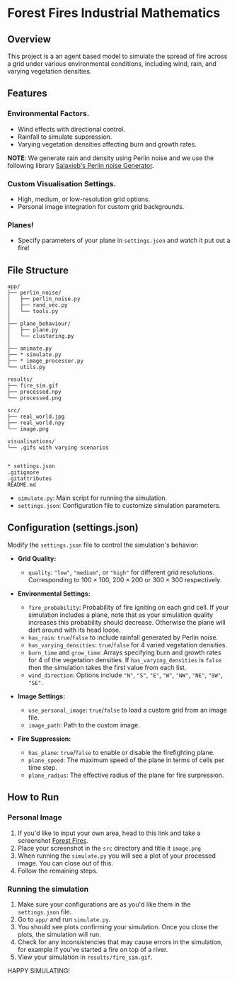 # Forest Fires Industrial Mathematics
## Overview
This project is a an agent based model to simulate the spread of fire across a grid under various environmental conditions, including wind, rain, and varying vegetation densities.

## Features
### Environmental Factors.
  - Wind effects with directional control.
  - Rainfall to simulate suppression.
  - Varying vegetation densities affecting burn and growth rates.

  **NOTE**: We generate rain and density using Perlin noise and we use the following library [Salaxieb's Perlin noise Generator](https://github.com/salaxieb/perlin_noise/tree/master).

### Custom Visualisation Settings.
  - High, medium, or low-resolution grid options.
  - Personal image integration for custom grid backgrounds.

### Planes!
- Specify parameters of your plane in `settings.json` and watch it put out a fire!

## File Structure

```text
app/
├── perlin_noise/
│   ├── perlin_noise.py
│   ├── rand_vec.py
│   └── tools.py
│
├── plane_behaviour/
│   ├── plane.py
│   └── clustering.py
│
├── animate.py
├── * simulate.py
├── * image_processor.py
└── utils.py

results/
├── fire_sim.gif
├── processed.npy
└── processed.png

src/
├── real_world.jpg
├── real_world.npy
└── image.png

visualisations/
└── .gifs with varying scenarios


* settings.json
.gitignore
.gitattributes
README.md
```


- `simulate.py`: Main script for running the simulation.
- `settings.json`: Configuration file to customize simulation parameters.

## Configuration (settings.json)

Modify the `settings.json` file to control the simulation's behavior:

- **Grid Quality:**
  - `quality`: `"low"`, `"medium"`, or `"high"` for different grid resolutions. Corresponding to $100\times100$, $200\times200$ or $300\times300$ respectively.

- **Environmental Settings:**
  - `fire_probability`: Probability of fire igniting on each grid cell. If your simulation includes a plane, note that as your simulation quality increases this probability should decrease. Otherwise the plane will dart around with its head loose.
  - `has_rain`: `true`/`false` to include rainfall generated by Perlin noise.
  - `has_varying_densities`: `true`/`false` for 4 varied vegetation densities.
  - `burn_time` and `grow_time`: Arrays specifying burn and growth rates for 4 of the vegetation densities. If `has_varying_densities` is `false` then the simulation takes the first value from each list.
  - `wind_direction`: Options include `"N"`, `"S"`, `"E"`, `"W"`, `"NW"`, `"NE"`, `"SW"`, `"SE"`.
- **Image Settings:**
  - `use_personal_image`: `true`/`false` to load a custom grid from an image file.
  - `image_path`: Path to the custom image.
- **Fire Suppression:**
  - `has_plane`: `true`/`false` to enable or disable the firefighting plane.
  - `plane_speed`: The maximum speed of the plane in terms of cells per time step.
  - `plane_radius`: The effective radius of the plane for fire surpression.


## How to Run

### Personal Image
1. If you'd like to input your own area, head to this link and take a screenshot <a href="https://www.google.com/maps/d/viewer?mid=1OpMoz-v9iOYinQPbBzzx_lBT0QO8h-8&ll=-37.38159633507727%2C148.62546596105895&z=10" target="_blank">Forest Fires</a>.
2. Place your screenshot in the `src` directory and title it `image.png`
3. When running the `simulate.py` you will see a plot of your processed image. You can close out of this.
4. Follow the remaining steps.

### Running the simulation
1. Make sure your configurations are as you'd like them in the `settings.json` file.
2. Go to `app/` and run `simulate.py`.
3. You should see plots confirming your simulation. Once you close the plots, the simulation will run.
4. Check for any inconsistencies that may cause errors in the simulation, for example if you've started a fire on top of a river.
5. View your simulation in `results/fire_sim.gif`.

HAPPY SIMULATING!
